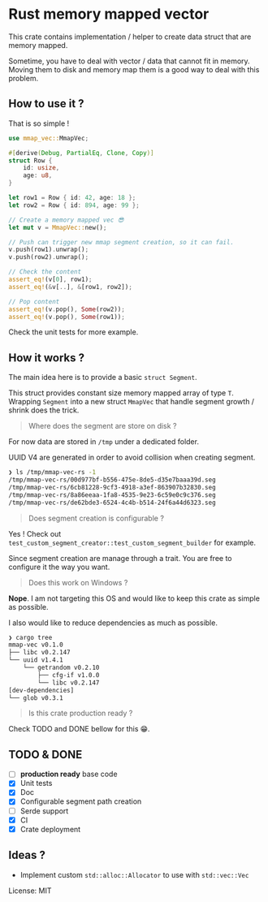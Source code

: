 # Rust memory mapped vector

This crate contains implementation / helper to create data struct that are memory mapped.

Sometime, you have to deal with vector / data that cannot fit in memory.
Moving them to disk and memory map them is a good way to deal with this problem.

## How to use it ?

That is so simple !

```rust
use mmap_vec::MmapVec;

#[derive(Debug, PartialEq, Clone, Copy)]
struct Row {
    id: usize,
    age: u8,
}

let row1 = Row { id: 42, age: 18 };
let row2 = Row { id: 894, age: 99 };

// Create a memory mapped vec 😎
let mut v = MmapVec::new();

// Push can trigger new mmap segment creation, so it can fail.
v.push(row1).unwrap();
v.push(row2).unwrap();

// Check the content
assert_eq!(v[0], row1);
assert_eq!(&v[..], &[row1, row2]);

// Pop content
assert_eq!(v.pop(), Some(row2));
assert_eq!(v.pop(), Some(row1));
```

Check the unit tests for more example.

## How it works ?

The main idea here is to provide a basic `struct Segment`.

This struct provides constant size memory mapped array of type `T`.
Wrapping `Segment` into a new struct `MmapVec` that handle segment growth / shrink does the trick.

> Where does the segment are store on disk ?

For now data are stored in `/tmp` under a dedicated folder.

UUID V4 are generated in order to avoid collision when creating segment.

```bash
❯ ls /tmp/mmap-vec-rs -1
/tmp/mmap-vec-rs/00d977bf-b556-475e-8de5-d35e7baaa39d.seg
/tmp/mmap-vec-rs/6cb81228-9cf3-4918-a3ef-863907b32830.seg
/tmp/mmap-vec-rs/8a86eeaa-1fa8-4535-9e23-6c59e0c9c376.seg
/tmp/mmap-vec-rs/de62bde3-6524-4c4b-b514-24f6a44d6323.seg
```

> Does segment creation is configurable ?

Yes ! Check out `test_custom_segment_creator::test_custom_segment_builder` for example.

Since segment creation are manage through a trait. You are free to configure it the way you want.

> Does this work on Windows ?

__Nope__. I am not targeting this OS and would like to keep this crate as simple as possible.

I also would like to reduce dependencies as much as possible.

```bash
❯ cargo tree
mmap-vec v0.1.0
├── libc v0.2.147
└── uuid v1.4.1
    └── getrandom v0.2.10
        ├── cfg-if v1.0.0
        └── libc v0.2.147
[dev-dependencies]
└── glob v0.3.1
```

> Is this crate production ready ?

Check TODO and DONE bellow for this 😁.

## TODO & DONE

- [ ] __production ready__ base code
- [x] Unit tests
- [x] Doc
- [x] Configurable segment path creation
- [ ] Serde support
- [x] CI
- [x] Crate deployment

## Ideas ?

- Implement custom `std::alloc::Allocator` to use with `std::vec::Vec`

License: MIT

